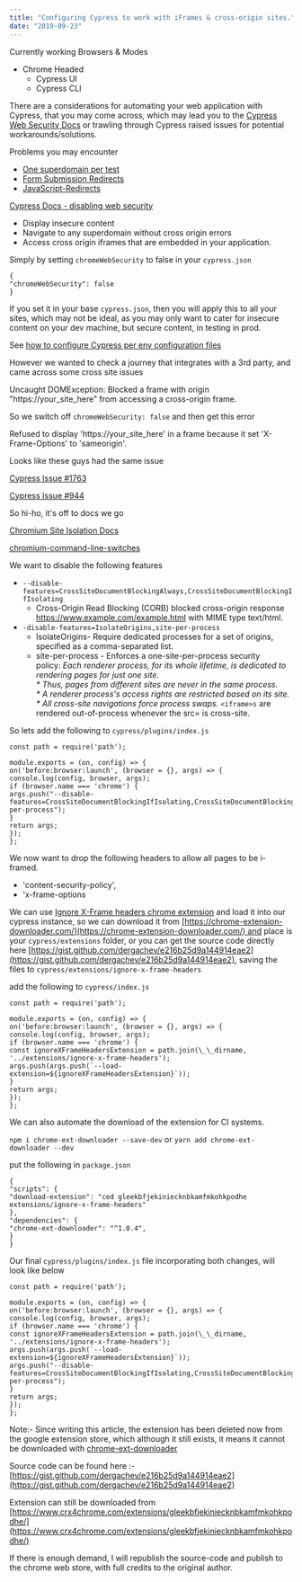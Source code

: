 ```yaml
---
title: "Configuring Cypress to work with iFrames & cross-origin sites."
date: "2019-09-23"
---
```


Currently working Browsers & Modes

- Chrome Headed
  - Cypress UI
  - Cypress CLI

There are a considerations for automating your web application with Cypress, that you may come across, which may lead you to the [Cypress Web Security Docs](https://docs.cypress.io/guides/guides/web-security.html) or trawling through Cypress raised issues for potential workarounds/solutions.

Problems you may encounter

- [One superdomain per test](https://docs.cypress.io/guides/guides/web-security.html#One-Superdomain-per-Test)
- [Form Submission Redirects](https://docs.cypress.io/guides/guides/web-security.html#Form-Submission-Redirects)
- [JavaScript-Redirects](https://docs.cypress.io/guides/guides/web-security.html#JavaScript-Redirects)

[Cypress Docs - disabling web security](https://docs.cypress.io/guides/guides/web-security.html#Disabling-Web-Security)

- Display insecure content
- Navigate to any superdomain without cross origin errors
- Access cross origin iframes that are embedded in your application.

Simply by setting `chromeWebSecurity` to false in your `cypress.json`

```
{
"chromeWebSecurity": false
}
```

If you set it in your base `cypress.json`, then you will apply this to all your sites, which may not be ideal, as you may only want to cater for insecure content on your dev machine, but secure content, in testing in prod.

See [how to configure Cypress per env configuration files](https://docs.cypress.io/api/plugins/configuration-api.html#Usage)

However we wanted to check a journey that integrates with a 3rd party, and came across some cross site issues

Uncaught DOMException: Blocked a frame with origin "https://your_site_here" from accessing a cross-origin frame.

So we switch off `chromeWebSecurity: false` and then get this error

Refused to display 'https://your_site_here' in a frame because it set 'X-Frame-Options' to 'sameorigin'.

Looks like these guys had the same issue

[Cypress Issue #1763](https://github.com/cypress-io/cypress/issues/1763)

[Cypress Issue #944](https://github.com/cypress-io/cypress/issues/944)

So hi-ho, it's off to docs we go

[Chromium Site Isolation Docs](https://www.chromium.org/Home/chromium-security/site-isolation)

[chromium-command-line-switches](https://peter.sh/experiments/chromium-command-line-switches/)

We want to disable the following features

- `--disable-features=CrossSiteDocumentBlockingAlways,CrossSiteDocumentBlockingIfIsolating`
  - Cross-Origin Read Blocking (CORB) blocked cross-origin response https://www.example.com/example.html with MIME type text/html.
- `-disable-features=IsolateOrigins,site-per-process`
  - IsolateOrigins- Require dedicated processes for a set of origins, specified as a comma-separated list.
  - site-per-process - Enforces a one-site-per-process security policy: *Each renderer process, for its whole lifetime, is dedicated to rendering pages for just one site.*  
     _\* Thus, pages from different sites are never in the same process._  
     _\* A renderer process's access rights are restricted based on its site._  
     *\* All cross-site navigations force process swaps.* `<iframe>s` are rendered out-of-process whenever the src= is cross-site.

So lets add the following to `cypress/plugins/index.js`

```
const path = require('path');

module.exports = (on, config) => {
on('before:browser:launch', (browser = {}, args) => {
console.log(config, browser, args);
if (browser.name === 'chrome') {
args.push("--disable-features=CrossSiteDocumentBlockingIfIsolating,CrossSiteDocumentBlockingAlways,IsolateOrigins,site-per-process");
}
return args;
});
};
```

We now want to drop the following headers to allow all pages to be i-framed.

- 'content-security-policy',
- 'x-frame-options

We can use [Ignore X-Frame headers chrome extension](https://chrome.google.com/webstore/detail/ignore-x-frame-headers/gleekbfjekiniecknbkamfmkohkpodhe) and load it into our cypress instance, so we can download it from [https://chrome-extension-downloader.com/](https://chrome-extension-downloader.com/) and place is your `cypress/extensions` folder, or you can get the source code directly here [https://gist.github.com/dergachev/e216b25d9a144914eae2](https://gist.github.com/dergachev/e216b25d9a144914eae2), saving the files to `cypress/extensions/ignore-x-frame-headers`

add the following to `cypress/index.js`

```
const path = require('path');

module.exports = (on, config) => {
on('before:browser:launch', (browser = {}, args) => {
console.log(config, browser, args);
if (browser.name === 'chrome') {
const ignoreXFrameHeadersExtension = path.join(\_\_dirname, '../extensions/ignore-x-frame-headers');
args.push(args.push(`--load-extension=${ignoreXFrameHeadersExtension}`));
}
return args;
});
};
```

We can also automate the download of the extension for CI systems.

`npm i chrome-ext-downloader --save-dev` or `yarn add chrome-ext-downloader --dev`

put the following in `package.json`

```
{
"scripts": {
"download-extension": "ced gleekbfjekiniecknbkamfmkohkpodhe extensions/ignore-x-frame-headers"
},
"dependencies": {
"chrome-ext-downloader": "^1.0.4",
}
}
```

Our final `cypress/plugins/index.js` file incorporating both changes, will look like below

```
const path = require('path');

module.exports = (on, config) => {
on('before:browser:launch', (browser = {}, args) => {
console.log(config, browser, args);
if (browser.name === 'chrome') {
const ignoreXFrameHeadersExtension = path.join(\_\_dirname, '../extensions/ignore-x-frame-headers');
args.push(args.push(`--load-extension=${ignoreXFrameHeadersExtension}`));
args.push("--disable-features=CrossSiteDocumentBlockingIfIsolating,CrossSiteDocumentBlockingAlways,IsolateOrigins,site-per-process");
}
return args;
});
};
```

Note:- Since writing this article, the extension has been deleted now from the google extension store, which although it still exists, it means it cannot be downloaded with [chrome-ext-downloader](https://www.npmjs.com/package/chrome-ext-downloader)

Source code can be found here :- [https://gist.github.com/dergachev/e216b25d9a144914eae2](https://gist.github.com/dergachev/e216b25d9a144914eae2)

Extension can still be downloaded from [https://www.crx4chrome.com/extensions/gleekbfjekiniecknbkamfmkohkpodhe/](https://www.crx4chrome.com/extensions/gleekbfjekiniecknbkamfmkohkpodhe/)

If there is enough demand, I will republish the source-code and publish to the chrome web store, with full credits to the original author.
